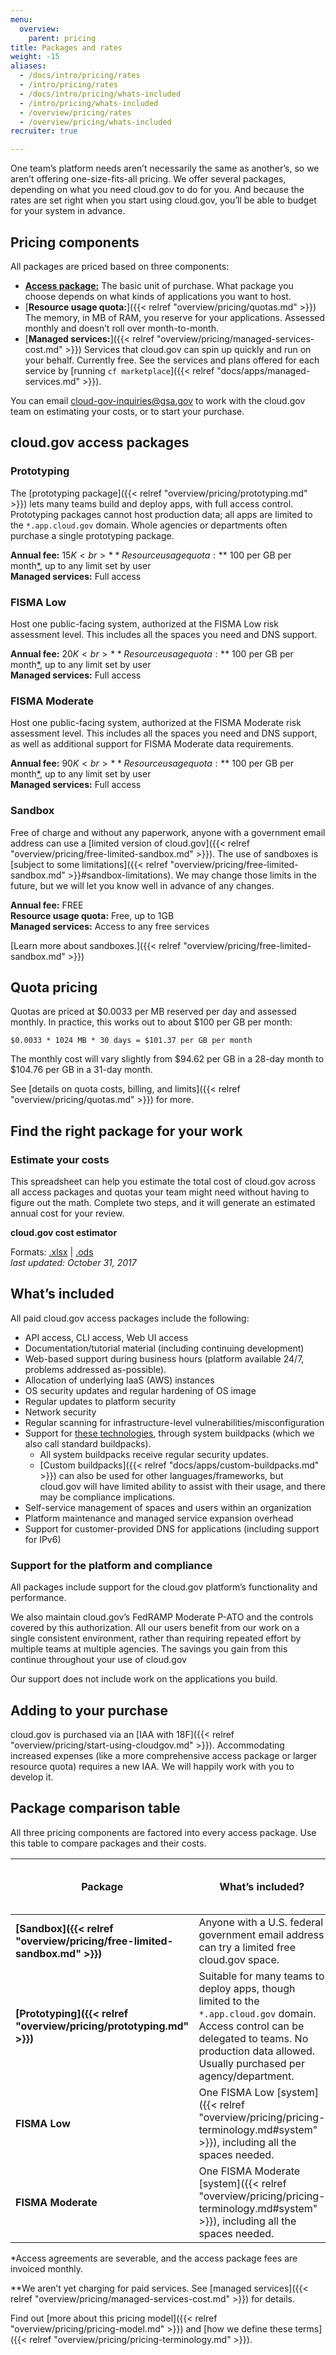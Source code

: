 ```yaml
---
menu:
  overview:
    parent: pricing
title: Packages and rates
weight: -15
aliases:
  - /docs/intro/pricing/rates
  - /intro/pricing/rates
  - /docs/intro/pricing/whats-included
  - /intro/pricing/whats-included
  - /overview/pricing/rates
  - /overview/pricing/whats-included
recruiter: true

---
```


One team’s platform needs aren’t necessarily the same as another’s, so we aren’t offering one-size-fits-all pricing. We offer several packages, depending on what you need cloud.gov to do for you. And because the rates are set right when you start using cloud.gov, you’ll be able to budget for your system in advance.

## Pricing components

All packages are priced based on three components:

- [**Access package:**](#cloud-gov-access-packages) The basic unit of purchase. What package you choose depends on what kinds of applications you want to host.
- [**Resource usage quota:**]({{< relref "overview/pricing/quotas.md" >}}) The memory, in MB of RAM, you reserve for your applications. Assessed monthly and doesn’t roll over month-to-month.
- [**Managed services:**]({{< relref "overview/pricing/managed-services-cost.md" >}}) Services that cloud.gov can spin up quickly and run on your behalf. Currently free. See the services and plans offered for each service by [running `cf marketplace`]({{< relref "docs/apps/managed-services.md" >}}).

You can email [cloud-gov-inquiries@gsa.gov](mailto:cloud-gov-inquiries@gsa.gov) to work with the cloud.gov team on estimating your costs, or to start your purchase.

## cloud.gov access packages

### Prototyping

The [prototyping package]({{< relref "overview/pricing/prototyping.md" >}}) lets many teams build and deploy apps, with full access control. Prototyping packages cannot host production data; all apps are limited to the `*.app.cloud.gov` domain. Whole agencies or departments often purchase a single prototyping package.

**Annual fee:** $15K<br>
**Resource usage quota:** ~$100 per GB per month[*](#quota-pricing), up to any limit set by user<br>
**Managed services:** Full access

### FISMA Low

Host one public-facing system, authorized at the FISMA Low risk assessment level. This includes all the spaces you need and DNS support.

**Annual fee:** $20K<br>
**Resource usage quota:** ~$100 per GB per month[*](#quota-pricing), up to any limit set by user<br>
**Managed services:** Full access

### FISMA Moderate

Host one public-facing system, authorized at the FISMA Moderate risk assessment level. This includes all the spaces you need and DNS support, as well as additional support for FISMA Moderate data requirements.

**Annual fee:** $90K<br>
**Resource usage quota:** ~$100 per GB per month[*](#quota-pricing), up to any limit set by user<br>
**Managed services:** Full access

### Sandbox

Free of charge and without any paperwork, anyone with a government email address can use a [limited version of cloud.gov]({{< relref "overview/pricing/free-limited-sandbox.md" >}}). The use of sandboxes is [subject to some limitations]({{< relref "overview/pricing/free-limited-sandbox.md" >}}#sandbox-limitations). We may change those limits in the future, but we will let you know well in advance of any changes.

**Annual fee:** FREE<br>
**Resource usage quota:** Free, up to 1GB<br>
**Managed services:** Access to any free services

[Learn more about sandboxes.]({{< relref "overview/pricing/free-limited-sandbox.md" >}})

## Quota pricing

Quotas are priced at $0.0033 per MB reserved per day and assessed monthly. In practice, this works out to about $100 per GB per month:

`$0.0033 * 1024 MB * 30 days = $101.37 per GB per month`

The monthly cost will vary slightly from $94.62 per GB in a 28-day month to $104.76 per GB in a 31-day month.

See [details on quota costs, billing, and limits]({{< relref "overview/pricing/quotas.md" >}}) for more.

## Find the right package for your work

### Estimate your costs
This spreadsheet can help you estimate the total cost of cloud.gov across all access packages and quotas your team might need without having to figure out the math. Complete two steps, and it will generate an estimated annual cost for your review.

**cloud.gov cost estimator**

Formats: [.xlsx](/resources/cloudgov_cost_estimator.xlsx) | [.ods](/resources/cloudgov_cost_estimator.ods) <br />
*last updated: October 31, 2017*

<!-- The full URLs for the spreadsheet calculators are, respectively:
.xls format: https://cloud.gov/resources/cloudgov_cost_estimator.xlsx
.ods format: https://cloud.gov/resources/cloudgov_cost_estimator.ods

Internal URL: https://docs.google.com/spreadsheets/d/1CBPxEJpRea_V09AxPEcX4EXKwTnHRD7LQx72nATO_V8/edit#gid=930760737
 -->

## What’s included

All paid cloud.gov access packages include the following:

- API access, CLI access, Web UI access
- Documentation/tutorial material (including continuing development)
- Web-based support during business hours (platform available 24/7, problems addressed as-possible).
- Allocation of underlying IaaS (AWS) instances
- OS security updates and regular hardening of OS image
- Regular updates to platform security
- Network security
- Regular scanning for infrastructure-level vulnerabilities/misconfiguration
- Support for [these technologies](http://docs.cloudfoundry.org/buildpacks/#system-buildpacks), through system buildpacks (which we also call standard buildpacks).
    - All system buildpacks receive regular security updates.
    - [Custom buildpacks]({{< relref "docs/apps/custom-buildpacks.md" >}}) can also be used for other languages/frameworks, but cloud.gov will have limited ability to assist with their usage, and there may be compliance implications.
- Self-service management of spaces and users within an organization
- Platform maintenance and managed service expansion overhead
- Support for customer-provided DNS for applications (including support for IPv6)

### Support for the platform and compliance

All packages include support for the cloud.gov platform’s functionality and performance.

We also maintain cloud.gov’s FedRAMP Moderate P-ATO and the controls covered by this authorization. All our users benefit from our work on a single consistent environment, rather than requiring repeated effort by multiple teams at multiple agencies. The savings you gain from this continue throughout your use of cloud.gov

Our support does not include work on the applications you build.

## Adding to your purchase

cloud.gov is purchased via an [IAA with 18F]({{< relref "overview/pricing/start-using-cloudgov.md" >}}). Accommodating increased expenses (like a more comprehensive access package or larger resource quota) requires a new IAA. We will happily work with you to develop it.


## Package comparison table

All three pricing components are factored into every access package. Use this table to compare packages and their costs.

| Package | What’s included? | Annual access package fee\* | Usage quota price | Managed services available |
| --- | --- | --- | --- | --- |
| **[Sandbox]({{< relref "overview/pricing/free-limited-sandbox.md" >}})** | Anyone with a U.S. federal government email address can try a limited free cloud.gov space. | Free | Free, **capped at 1GB/month** | Only free services |
| **[Prototyping]({{< relref "overview/pricing/prototyping.md" >}})** | Suitable for many teams to deploy apps, though limited to the `*.app.cloud.gov` domain. Access control can be delegated to teams. No production data allowed. Usually purchased per agency/department. | $15K |  ~$100/GB/month | All\** |
| **FISMA Low** | One FISMA Low [system]({{< relref "overview/pricing/pricing-terminology.md#system" >}}), including all the spaces needed. | $20K | ~$100/GB/month | All\** |
| **FISMA Moderate** | One FISMA Moderate [system]({{< relref "overview/pricing/pricing-terminology.md#system" >}}), including all the spaces needed. | $90K | ~$100/GB/month | All\** |

\*Access agreements are severable, and the access package fees are invoiced monthly.

\*\*We aren’t yet charging for paid services. See [managed services]({{< relref "overview/pricing/managed-services-cost.md" >}}) for details.

Find out [more about this pricing model]({{< relref "overview/pricing/pricing-model.md" >}}) and [how we define these terms]({{< relref "overview/pricing/pricing-terminology.md" >}}).
